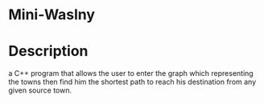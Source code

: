 # Mini-Waslny

# Description
a C++ program that allows the user to enter the graph which representing the towns then find him the shortest path to reach his destination from any given source town. 
